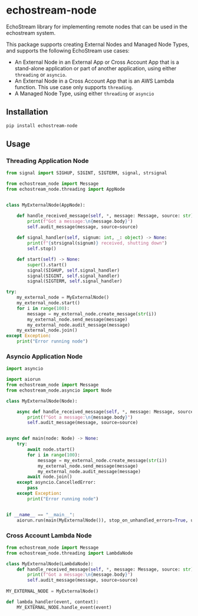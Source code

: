 # echostream-node

EchoStream library for implementing remote nodes that can be used in the echostream system.

This package supports creating External Nodes and Managed Node Types,
and supports the following EchoStream use cases:
- An External Node in an External App or Cross Account App that is a stand-alone application or part of another application, using either `threading` or `asyncio`.
- An External Node in a Cross Account App that is an AWS Lambda function. This use case only supports `threading`.
- A Managed Node Type, using either `threading` or `asyncio`

## Installation
```bash
pip install echostream-node
```

## Usage


### Threading Application Node
```python
from signal import SIGHUP, SIGINT, SIGTERM, signal, strsignal

from echostream_node import Message
from echostream_node.threading import AppNode


class MyExternalNode(AppNode):

    def handle_received_message(self, *, message: Message, source: str) -> None:
        print(f"Got a message:\n{message.body}")
        self.audit_message(message, source=source)
        
    def signal_handler(self, signum: int, _: object) -> None:
        print(f"{strsignal(signum)} received, shutting down")
        self.stop()

    def start(self) -> None:
        super().start()
        signal(SIGHUP, self.signal_handler)
        signal(SIGINT, self.signal_handler)
        signal(SIGTERM, self.signal_handler)

try:
    my_external_node = MyExternalNode()
    my_external_node.start()
    for i in range(100):
        message = my_external_node.create_message(str(i))
        my_external_node.send_message(message)
        my_external_node.audit_message(message)
    my_external_node.join()
except Exception:
    print("Error running node")
```

### Asyncio Application Node
```python
import asyncio

import aiorun
from echostream_node import Message
from echostream_node.asyncio import Node

class MyExternalNode(Node):

    async def handle_received_message(self, *, message: Message, source: str) -> None:
        print(f"Got a message:\n{message.body}")
        self.audit_message(message, source=source)


async def main(node: Node) -> None:
    try:
        await node.start()
        for i in range(100):
            message = my_external_node.create_message(str(i))
            my_external_node.send_message(message)
            my_external_node.audit_message(message)
        await node.join()
    except asyncio.CancelledError:
        pass
    except Exception:
        print("Error running node")


if __name__ == "__main__":
    aiorun.run(main(MyExternalNode()), stop_on_unhandled_errors=True, use_uvloop=True)
```

### Cross Account Lambda Node
```python
from echostream_node import Message
from echostream_node.threading import LambdaNode

class MyExternalNode(LambdaNode):
    def handle_received_message(self, *, message: Message, source: str) -> None:
        print(f"Got a message:\n{message.body}")
        self.audit_message(message, source=source)
        
MY_EXTERNAL_NODE = MyExternalNode()

def lambda_handler(event, context):
    MY_EXTERNAL_NODE.handle_event(event)
```
